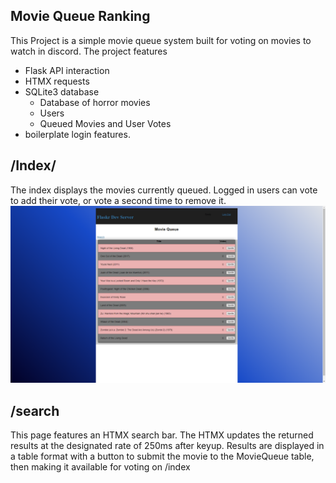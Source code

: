 ## Movie Queue Ranking
This Project is a simple movie queue system built for voting on movies to watch
in discord. The project features 
* Flask API interaction
* HTMX requests
* SQLite3 database
    * Database of horror movies
    * Users
    * Queued Movies and User Votes
* boilerplate login features.

## /Index/
The index displays the movies currently queued. Logged in users can vote to add
their vote, or vote a second time to remove it.
![Alt text](Images/Flask%20Movie%20Queue%20Page.png "Title")


## /search
This page features an HTMX search bar. The HTMX updates the returned results at 
the designated rate of 250ms after keyup. Results are displayed in a table format
with a button to submit the movie to the MovieQueue table, then making it available
for voting on /index

